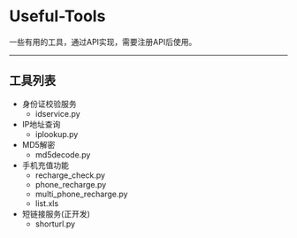 # Useful-Tools
一些有用的工具，通过API实现，需要注册API后使用。
* * *
## 工具列表
- 身份证校验服务
    - idservice.py
- IP地址查询
    - iplookup.py
- MD5解密
    - md5decode.py
- 手机充值功能
    - recharge_check.py
    - phone_recharge.py
    - multi_phone_recharge.py
    - list.xls
- 短链接服务(正开发)
    - shorturl.py
